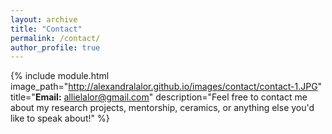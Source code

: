 ```yaml
---
layout: archive
title: "Contact"
permalink: /contact/
author_profile: true
---
```


{% include module.html image_path="http://alexandralalor.github.io/images/contact/contact-1.JPG" title="**Email:** allielalor@gmail.com" description="Feel free to contact me about my research projects, mentorship, ceramics, or anything else you'd like to speak about!" %}
